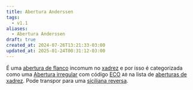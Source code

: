```yaml
---
title: Abertura Anderssen
tags:
  - v1.1
aliases:
  - Abertura Anderssen
draft: true
created_at: 2024-07-26T13:21:33-03:00
updated_at: 2025-01-24T00:31:12-03:00
---
```


É uma [abertura de flanco](content/atomos/2024/07/26/Xadrez_Aberturas_de_flanco.md) incomum no [xadrez](content/atomos/2024/08/06/Xadrez.md) e por isso é categorizada como uma [Abertura irregular](content/atomos/2024/07/26/Xadrez_Aberturas_irregulares.md) com código [ECO](content/entrada/2024/07/26/Encyclopaedia_of_Chess_Openings.md) `A0` na lista de [aberturas de xadrez](content/atomos/2024/07/26/Xadrez_Aberturas.md). Pode transpor para uma [siciliana reversa](content/atomos/2024/07/26/Xadrez_Abertura_Inglesa.md).